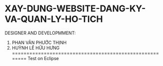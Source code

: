 # XAY-DUNG-WEBSITE-DANG-KY-VA-QUAN-LY-HO-TICH

DESIGNER AND DEVELOPMMENT: 
1. PHAN VĂN PHƯỚC THỊNH
2. HUỲNH LÊ HỮU HƯNG
========================================================
Test on Eclipse
